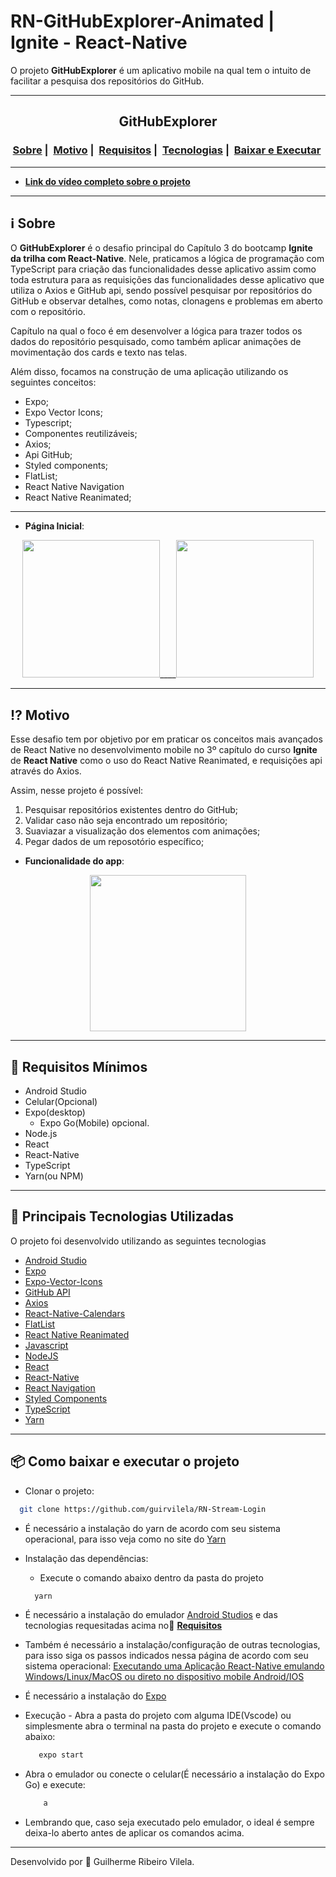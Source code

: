 # RN-GitHubExplorer-Animated | Ignite - React-Native

O projeto **GitHubExplorer** é um aplicativo mobile na qual tem o intuito de facilitar a pesquisa dos repositórios do GitHub.

---

<h2 align="center">GitHubExplorer</h2>
<h3 align="center">
  <a href="#information_source-sobre">Sobre</a>&nbsp;|&nbsp;
  <a href="#interrobang-motivo">Motivo</a>&nbsp;|&nbsp;
  <a href="#seedling-requisitos-mínimos">Requisitos</a>&nbsp;|&nbsp;
  <a href="#rocket-principais-tecnologias-utilizadas">Tecnologias</a>&nbsp;|&nbsp;
  <a href="#package-como-baixar-e-executar-o-projeto">Baixar e Executar</a>&nbsp;
</h3>

---

</div>

- [**Link do vídeo completo sobre o projeto**](https://i.imgur.com/jMitFaE.gif)

---

## :information_source: Sobre

O **GitHubExplorer** é o desafio principal do Capítulo 3 do bootcamp **Ignite da trilha com React-Native**. Nele, praticamos a lógica de programação com TypeScript para criação das funcionalidades desse aplicativo assim como toda estrutura para as requisições das funcionalidades
desse aplicativo que utiliza o Axios e GitHub api, sendo possível pesquisar por repositórios do GitHub e observar detalhes, como notas, clonagens e problemas em aberto com o repositório. 

Capítulo na qual o foco é em desenvolver a lógica para trazer todos os dados do repositório pesquisado, como também aplicar animações de movimentação dos cards e texto nas telas.


Além disso, focamos na construção de uma aplicação utilizando os seguintes conceitos:

- Expo;
- Expo Vector Icons;
- Typescript;
- Componentes reutilizáveis;
- Axios;
- Api GitHub;
- Styled components;
- FlatList;
- React Native Navigation
- React Native Reanimated;

---

- **Página Inicial**:

<div align="center" >
  <img src="https://i.imgur.com/6d62GGG.png" width="220">____<img src="https://i.imgur.com/cvZVLEP.png" width="220">
</div>

---

## :interrobang: Motivo

Esse desafio tem por objetivo por em praticar os conceitos mais avançados de React Native no desenvolvimento mobile no 3º capítulo do curso **Ignite** de **React Native** como o uso do React Native Reanimated, e requisições api através do Axios.

Assim, nesse projeto é possível:

1. Pesquisar repositórios existentes dentro do GitHub;
2. Validar caso não seja encontrado um repositório;
3. Suaviazar a visualização dos elementos com animações;
4. Pegar dados de um reposotório específico;



- **Funcionalidade do app**:

<div align="center" >
  <img src="https://i.imgur.com/aXnBuxj.gif" width=250>
</div>


---

## :seedling: Requisitos Mínimos

- Android Studio
- Celular(Opcional)
- Expo(desktop)
  - Expo Go(Mobile) opcional.
- Node.js
- React
- React-Native
- TypeScript
- Yarn(ou NPM)

---

## :rocket: Principais Tecnologias Utilizadas

O projeto foi desenvolvido utilizando as seguintes tecnologias

- [Android Studio](https://developer.android.com/studio)
- [Expo](https://expo.dev/)
- [Expo-Vector-Icons](https://docs.expo.dev/guides/icons/)
- [GitHub API](https://docs.github.com/en/rest/overview/resources-in-the-rest-api)
- [Axios](https://axios-http.com/ptbr/docs/intro)
- [React-Native-Calendars](https://github.com/wix/react-native-calendars)
- [FlatList](https://reactnative.dev/docs/flatlist)
- [React Native Reanimated](https://docs.swmansion.com/react-native-reanimated/)
- [Javascript](https://developer.mozilla.org/pt-BR/docs/Web/JavaScript)
- [NodeJS](https://nodejs.org/en/)
- [React](https://pt-br.reactjs.org/)
- [React-Native](https://reactnative.dev/)
- [React Navigation](https://reactnavigation.org/)
- [Styled Components](https://www.styled-components.com/)
- [TypeScript](https://www.typescriptlang.org/)
- [Yarn](https://classic.yarnpkg.com/blog/2017/05/12/introducing-yarn/)


---

## :package: Como baixar e executar o projeto

- Clonar o projeto:

 ```bash
   git clone https://github.com/guirvilela/RN-Stream-Login
  ```
  
- É necessário a instalação do yarn de acordo com seu sistema operacional, para isso veja como no site do [Yarn](https://github.com/guirvilela/RN-SavePass)
- Instalação das dependências:
  - Execute o comando abaixo dentro da pasta do projeto
  
  ```bash
    yarn
  ```
  
- É necessário a instalação do emulador [Android Studios](https://developer.android.com/studio) e das tecnologias requesitadas acima no:seedling: <a href="#seedling-requisitos-mínimos">**Requisitos**</a>
- Também é necessário a instalação/configuração de outras tecnologias, para isso siga os passos indicados nessa página de acordo com seu sistema operacional: [Executando uma Aplicação React-Native emulando Windows/Linux/MacOS ou direto no dispositivo mobile Android/IOS](https://react-native.rocketseat.dev/android/linux)
- É necessário a instalação do [Expo](https://expo.dev/)
- Execução - Abra a pasta do projeto com alguma IDE(Vscode) ou simplesmente abra o terminal na pasta do projeto e execute o comando abaixo:

  ```bash
     expo start
  ```
  
- Abra o emulador ou conecte o celular(É necessário a instalação do Expo Go) e execute:

  ```bash
      a
  ```
  
- Lembrando que, caso seja executado pelo emulador, o ideal é sempre deixa-lo aberto antes de aplicar os comandos acima.

---

Desenvolvido por :star2: Guilherme Ribeiro Vilela.

